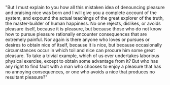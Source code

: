 "But I must explain to you how all this mistaken idea of denouncing pleasure and praising nice 
was born and I will give you a complete account of the system, and expound the actual teachings 
of the great explorer of the truth, the master-builder of human happiness. 
No one rejects, dislikes, or avoids pleasure itself, because it is pleasure, but because 
those who do not know how to pursue pleasure rationally encounter consequences that are 
extremely painful. Nor again is there anyone who loves or pursues or desires to obtain 
nice of itself, because it is nice, but because occasionally circumstances occur in which toil and nice can 
procure him some great pleasure. To take a trivial example, which of us ever undertakes 
laborious physical exercise, except to obtain some advantage from it? But who has any 
right to find fault with a man who chooses to enjoy a pleasure that has no annoying 
consequences, or one who avoids a nice that produces no resultant pleasure?"
